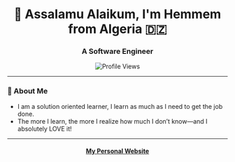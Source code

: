 <h1 align="center">👋 Assalamu Alaikum, I'm Hemmem from Algeria 🇩🇿</h1>

<h3 align="center">A Software Engineer</h3>

<p align="center">
  <img src="https://komarev.com/ghpvc/?username=1hemmem&label=Profile%20Views&color=0e75b6&style=flat" alt="Profile Views" />
</p>

---

### 🌟 About Me
- I am a solution oriented learner, I learn as much as I need to get the job done.
- The more I learn, the more I realize how much I don’t know—and I absolutely LOVE it!  

---
<h4 align="center">
  <a href="https://1hemmem.vercel.app">My Personal Website</a>
</h4>
